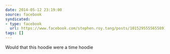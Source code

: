 ```yaml
---
date: 2014-05-12 23:19:00
source: facebook
syndicated:
- type: facebook
  url: https://www.facebook.com/stephen.roy.tang/posts/10152955556558912
tags: []
---
```


Would that this hoodie were a time hoodie